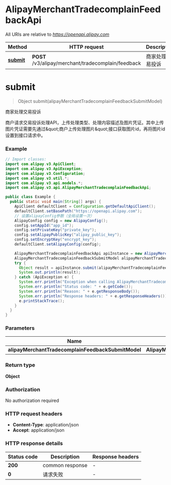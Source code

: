 # AlipayMerchantTradecomplainFeedbackApi

All URIs are relative to *https://openapi.alipay.com*

| Method | HTTP request | Description |
|------------- | ------------- | -------------|
| [**submit**](AlipayMerchantTradecomplainFeedbackApi.md#submit) | **POST** /v3/alipay/merchant/tradecomplain/feedback | 商家处理交易投诉 |


<a name="submit"></a>
# **submit**
> Object submit(alipayMerchantTradecomplainFeedbackSubmitModel)

商家处理交易投诉

商户请求交易投诉处理API，上传处理类型、处理内容描述及图片凭证。其中上传图片凭证需要先通过\&quot;商户上传处理图片\&quot;接口获取图片id，再将图片id设置到接口请求中。

### Example
```java
// Import classes:
import com.alipay.v3.ApiClient;
import com.alipay.v3.ApiException;
import com.alipay.v3.Configuration;
import com.alipay.v3.util.*;
import com.alipay.v3.api.models.*;
import com.alipay.v3.api.AlipayMerchantTradecomplainFeedbackApi;

public class Example {
  public static void main(String[] args) {
    ApiClient defaultClient = Configuration.getDefaultApiClient();
    defaultClient.setBasePath("https://openapi.alipay.com");
    // 设置alipayConfig参数（全局设置一次）
    AlipayConfig config = new AlipayConfig();
    config.setAppId("app_id");
    config.setPrivateKey("private_key");
    config.setAlipayPublicKey("alipay_public_key");
    config.setEncryptKey("encrypt_key");
    defaultClient.setAlipayConfig(config);

    AlipayMerchantTradecomplainFeedbackApi apiInstance = new AlipayMerchantTradecomplainFeedbackApi(defaultClient);
    AlipayMerchantTradecomplainFeedbackSubmitModel alipayMerchantTradecomplainFeedbackSubmitModel = new AlipayMerchantTradecomplainFeedbackSubmitModel(); // AlipayMerchantTradecomplainFeedbackSubmitModel | 
    try {
      Object result = apiInstance.submit(alipayMerchantTradecomplainFeedbackSubmitModel);
      System.out.println(result);
    } catch (ApiException e) {
      System.err.println("Exception when calling AlipayMerchantTradecomplainFeedbackApi#submit");
      System.err.println("Status code: " + e.getCode());
      System.err.println("Reason: " + e.getResponseBody());
      System.err.println("Response headers: " + e.getResponseHeaders());
      e.printStackTrace();
    }
  }
}
```

### Parameters

| Name | Type | Description  | Notes |
|------------- | ------------- | ------------- | -------------|
| **alipayMerchantTradecomplainFeedbackSubmitModel** | **AlipayMerchantTradecomplainFeedbackSubmitModel**|  | [optional] |

### Return type

**Object**

### Authorization

No authorization required

### HTTP request headers

 - **Content-Type**: application/json
 - **Accept**: application/json

### HTTP response details
| Status code | Description | Response headers |
|-------------|-------------|------------------|
| **200** | common response |  -  |
| **0** | 请求失败 |  -  |

